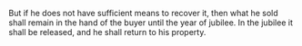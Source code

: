 But if he does not have sufficient means to recover it, then what he sold shall remain in the hand of the buyer until the year of jubilee. In the jubilee it shall be released, and he shall return to his property.

